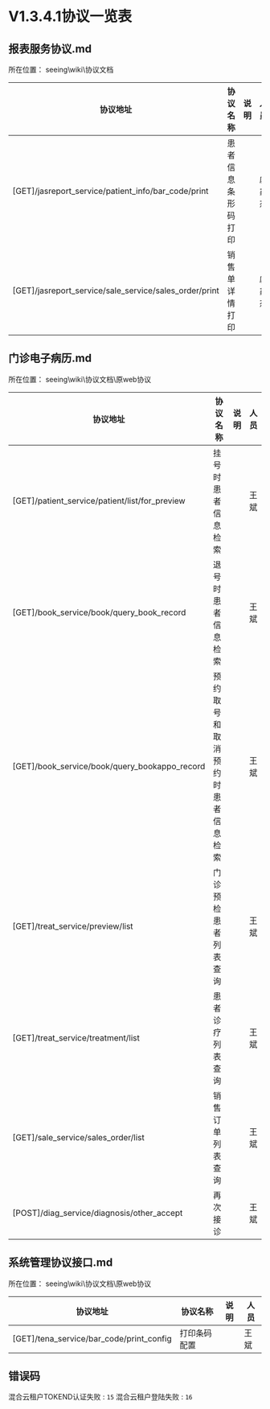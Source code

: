 # V1.3.4.1协议一览表

## 报表服务协议.md

所在位置： seeing\wiki\协议文档

| 协议地址                                               | 协议名称           | 说明 | 人员   |
| ------------------------------------------------------ | ------------------ | ---- | ------ |
| [GET]/jasreport_service/patient_info/bar_code/print    | 患者信息条形码打印 |      | 虞鑫杰 |
| [GET]/jasreport_service/sale_service/sales_order/print | 销售单详情打印     |      | 虞鑫杰 |


## 门诊电子病历.md

所在位置：  seeing\wiki\协议文档\原web协议

| 协议地址                                       | 协议名称                         | 说明 | 人员 |
| ---------------------------------------------- | -------------------------------- | ---- | ---- |
| [GET]/patient_service/patient/list/for_preview | 挂号时患者信息检索               |      | 王斌 |
| [GET]/book_service/book/query_book_record      | 退号时患者信息检索               |      | 王斌 |
| [GET]/book_service/book/query_bookappo_record  | 预约取号和取消预约时患者信息检索 |      | 王斌 |
| [GET]/treat_service/preview/list               | 门诊预检患者列表查询             |      | 王斌 |
| [GET]/treat_service/treatment/list             | 患者诊疗列表查询                 |      | 王斌 |
| [GET]/sale_service/sales_order/list            | 销售订单列表查询                 |      | 王斌 |
| [POST]/diag_service/diagnosis/other_accept     | 再次接诊                         |      | 王斌 |


## 系统管理协议接口.md

所在位置： seeing\wiki\协议文档\原web协议

| 协议地址                                 | 协议名称     | 说明 | 人员 |
| ---------------------------------------- | ------------ | ---- | ---- |
| [GET]/tena_service/bar_code/print_config | 打印条码配置 |      | 王斌 |

## 错误码

混合云租户TOKEND认证失败 : `15`
混合云租户登陆失败 : `16`